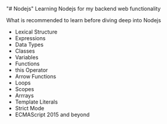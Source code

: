 "# Nodejs" 
Learning Nodejs for my backend web functionality

What is recommended to learn before diving deep into Nodejs
- Lexical Structure
- Expressions
- Data Types
- Classes
- Variables
- Functions
- this Operator
- Arrow Functions
- Loops
- Scopes
- Arrrays
- Template Literals
- Strict Mode
- ECMAScript 2015 and beyond
